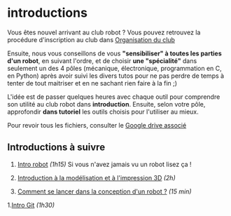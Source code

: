 # introductions

Vous êtes nouvel arrivant au club robot ?
Vous pouvez retrouvez la procédure d'inscription au club dans [Organisation du club](orgaClub.md)

Ensuite, nous vous conseillons de vous **"sensibiliser" à toutes les parties d'un robot**, en suivant l'ordre, et de choisir **une "spécialité"** dans seulement un des 4 pôles (mécanique, électronique, programmation en C, en Python) après avoir suivi les divers tutos pour ne pas perdre de temps à tenter de tout maitriser et en ne sachant rien faire à la fin ;)

L'idée est de passer quelques heures avec chaque outil pour comprendre son utilité au club robot dans **introduction**.
Ensuite, selon votre pôle, approfondir **dans tutoriel** les outils choisis pour l'utiliser au mieux.

Pour revoir tous les fichiers, consulter le 
[Google drive associé](https://drive.google.com/drive/u/1/folders/0B3TOHzAm3I1Sfk96R0xRZGctR3BGa242aGExelpXU2VCcnJmbjg1OVlMRVNyV0xJeTM5SVU?resourcekey=0-rhd8NIuvxKy_Zvdg25Wu4w)

## Introductions à suivre

1. [Intro robot](introRobot.md)  *(1h15)* Si vous n'avez jamais vu un robot lisez ça !

1. [Introduction à la modélisation et à l'impression 3D](solidworks.md) *(2h)*

1. [Comment se lancer dans la conception d'un robot ?](../petits_tutos/index.md) *(15 min)*

1.[Intro Git](../outils_communs/git.md) *(1h30)*
<!-- 1. [Allumer une LED de la carte tuto](https://docs.google.com/document/d/1-jxdJCb0QWJrYiXEooCPBYri_L7LV24AF4ST5_-yBRs/edit) *(2h)* (Présentiel) -->

<!-- ## Tutoriels maison ENAC recommandés selon vos pôles de prédilection

**SECTION à REFAIRE**

| Tutoriel  (sur cette documentation)                               | Méca | Elec | Info - C | Info - Python |
|-------------------------------------------------------------------|------|------|----------|---------------|
| [Tutoriel C généraliste (Partie I)](introC.md)                    |      |      |   X       |               |
| [Carte tutos (Partie II)](introC.md)                              |      | X    | X        |               |
| [Intro Python (pour le club robot)](introPython.md)               |      |      |          |      X       |
| [Intro Kicad](../outils_communs/kicad.md)                         |      | X    |          |           |
| [Intro Solidworks](../outils_communs/solidworks.md)               |  X    |    |          |           |
| (TODO) -> Formation git                                           |      | X   |    X    | X |
| (TODO)->Communication inter-programmes avec eCAL (~0.5h)   |      |   X   |       |        | Python |
| -----------------------------------------------------             |  ---   |  --  |     ----     |   ----        |
| **Formations   (à demander en présentiel)**             | Méca | Elec | Info - C | Info - Python |
| Introduction à l'établi menuiserie (~1h30)                        |   X   |    |        |  | 
 -->

